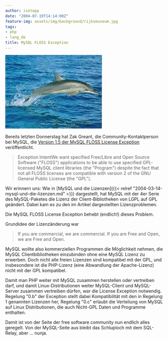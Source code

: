```yaml
---
author: isotopp
date: "2004-07-19T14:14:00Z"
feature-img: assets/img/background/rijksmuseum.jpg
tags:
- php
- lang_de
title: MySQL FLOSS Exception
---
```


![](/uploads/20040314_dolphin.jpg)

Bereits letzten Donnerstag hat Zak Greant, die Community-Kontaktperson bei
MySQL, die
[Version 1.5 der MySQL FLOSS License Exception](http://zak.greant.com:8888/licensing/getfile/licensing/FLOSS-exception.txt?v=1.5)
veröffentlicht.

> Exception IntentWe want specified Free/Libre and Open Source Software
> ("FLOSS") applications to be able to use specified GPL-licensed MySQL
> client libraries (the "Program") despite the fact that not all FLOSS
> licenses are compatible with version 2 of the GNU General Public License
> (the "GPL").

Wir erinnern uns: Wie in
[MySQL und die Lizenzen]({{< relref "2004-03-14-mysql-und-die-lizenzen.md" >}})
dargestellt, hat MySQL mit der 4er Serie des MySQL-Paketes die Lizenz der
Client-Bibliotheken von LGPL auf GPL geändert. Dabei kam es zu den im
Artikel dargestellten Lizenzproblemen.

Die MySQL FLOSS License Exception behebt (endlich!) dieses Problem.

Grundidee der Lizenzänderung war 

> If you are commercial, we are commercial. If you are Free and Open, we are
> Free and Open.

MySQL wollte also kommerziellen Programmen die Möglichkeit nehmen, die MySQL
Clientbibliotheken einzubinden ohne eine MySQL Lizenz zu erwerben. Doch
nicht alle freien Lizenzen sind kompatibel mit der GPL, und insbesondere ist
die PHP-Lizenz (eine Abwandlung der Apache-Lizenz) nicht mit der GPL
kompatibel.

Damit man PHP weiter mit MySQL zusammen herstellen oder vertreiben darf, und
damit Linux-Distributionen weiter MySQL-Client und MySQL-Server zusammen
vertreiben dürfen, war die License Exception notwendig. Regelung "0.b" der
Exception stellt dabei Kompatibilität mit den in Regelung 1 genannten
Lizenzen her, Regelung "0.c" erlaubt die Verteilung von MySQL auf Linux
Distributionen, die auch Nicht-GPL Daten und Programme enthalten.

Damit ist von der Seite der free software community nun endlich alles
geregelt. Von der MySQL-Seite aus bleibt das Schluploch mit dem SQL-Relay,
aber ... nunja.
